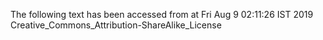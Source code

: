 The following text has been accessed from at Fri Aug 9 02:11:26 IST 2019
Creative_Commons_Attribution-ShareAlike_License
